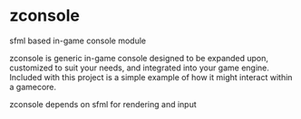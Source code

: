 # zconsole
sfml based in-game console module 


zconsole is generic in-game console designed to be expanded upon, customized to suit your needs, and integrated into your game engine. Included with this project is a simple example of how it might interact within a gamecore. 

zconsole depends on sfml for rendering and input
